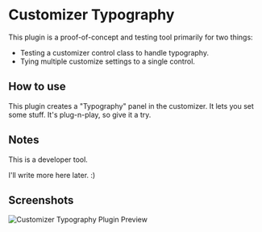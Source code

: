 # Customizer Typography

This plugin is a proof-of-concept and testing tool primarily for two things:

* Testing a customizer control class to handle typography.
* Tying multiple customize settings to a single control.

## How to use

This plugin creates a "Typography" panel in the customizer.  It lets you set some stuff.  It's plug-n-play, so give it a try.

## Notes

This is a developer tool.

I'll write more here later. :)

## Screenshots

![Customizer Typography Plugin Preview](https://raw.githubusercontent.com/justintadlock/customizer-typography/master/screenshot-1.png)